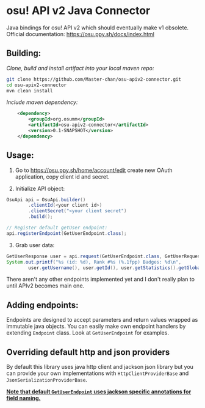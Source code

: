 # osu! API v2 Java Connector

Java bindings for osu! API v2 which should eventually make v1 obsolete.
Official documentation: https://osu.ppy.sh/docs/index.html

## Building:

_Clone, build and install artifact into your local maven repo:_
```bash
git clone https://github.com/Master-chan/osu-apiv2-connector.git
cd osu-apiv2-connector
mvn clean install
```

_Include maven dependency:_
```xml
    <dependency>
        <groupId>org.osumm</groupId>
        <artifactId>osu-apiv2-connector</artifactId>
        <version>0.1-SNAPSHOT</version>
    </dependency>
```

## Usage:
1. Go to https://osu.ppy.sh/home/account/edit create new OAuth application, copy client id and secret.

2. Initialize API object:
```java
OsuApi api = OsuApi.builder()
		.clientId(<your client id>)
		.clientSecret("<your client secret")
		.build();

// Register default getUser endpoint:
api.registerEndpoint(GetUserEndpoint.class);
```

3. Grab user data:
```java
GetUserResponse user = api.request(GetUserEndpoint.class, GetUserRequest.builder().username("Anemic Witch").build());
System.out.printf("%s (id: %d), Rank #%s (%.1fpp) Badges: %d\n", 
		user.getUsername(), user.getId(), user.getStatistics().getGlobalRank(), user.getStatistics().getPerformancePoints(), user.getBadges().size());
```

There aren't any other endpoints implemented yet and I don't really plan to until APIv2 becomes main one.

## Adding endpoints:

Endpoints are designed to accept parameters and return values wrapped as immutable java objects.
You can easily make own endpoint handlers by extending `Endpoint` class. Look at `GetUserEndpoint` for examples.

## Overriding default http and json providers

By default this library uses java http client and jackson json library but you can provide your own implementations with `HttpClientProviderBase` and `JsonSerializationProviderBase`.

<ins>**Note that default `GetUserEndpoint` uses jackson specific annotations for field naming.**</ins>
